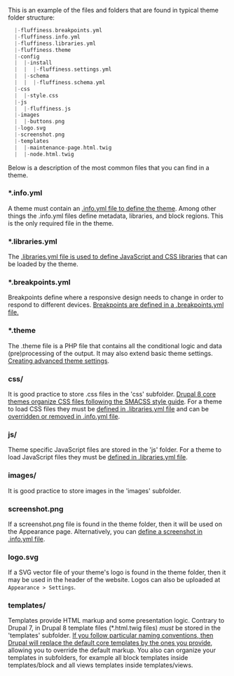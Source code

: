 This is an example of the files and folders that are found in typical theme folder structure:

```php
  |-fluffiness.breakpoints.yml
  |-fluffiness.info.yml
  |-fluffiness.libraries.yml
  |-fluffiness.theme
  |-config
  |  |-install
  |  |  |-fluffiness.settings.yml
  |  |-schema
  |  |  |-fluffiness.schema.yml
  |-css
  |  |-style.css
  |-js
  |  |-fluffiness.js
  |-images
  |  |-buttons.png
  |-logo.svg
  |-screenshot.png
  |-templates
  |  |-maintenance-page.html.twig
  |  |-node.html.twig

```

Below is a description of the most common files that you can find in a theme.

### \*.info.yml

A theme must contain an [.info.yml file to define the theme](/node/2349827). Among other things the .info.yml files define metadata, libraries, and block regions. This is the only required file in the theme.

### \*.libraries.yml

The [.libraries.yml file is used to define JavaScript and CSS libraries](/theme-guide/8/adding-javascript) that can be loaded by the theme.

### \*.breakpoints.yml

Breakpoints define where a responsive design needs to change in order to respond to different devices. [Breakpoints are defined in a .breakpoints.yml file.](/documentation/modules/breakpoint)

### \*.theme

The .theme file is a PHP file that contains all the conditional logic and data (pre)processing of the output. It may also extend basic theme settings. [Creating advanced theme settings](/node/2623936).

### css/

It is good practice to store .css files in the 'css' subfolder. [Drupal 8 core themes organize CSS files following the SMACSS style guide](/node/1887922). For a theme to load CSS files they must be [defined in .libraries.yml file](/theme-guide/8/adding-javascript) and can be [overridden or removed in .info.yml file](/node/2349827).

### js/

Theme specific JavaScript files are stored in the 'js' folder. For a theme to load JavaScript files they must be [defined in .libraries.yml file](/theme-guide/8/adding-javascript).

### images/

It is good practice to store images in the 'images' subfolder.

### screenshot.png

If a screenshot.png file is found in the theme folder, then it will be used on the Appearance page. Alternatively, you can [define a screenshot in .info.yml file](/node/2349827).

### logo.svg

If a SVG vector file of your theme's logo is found in the theme folder, then it may be used in the header of the website. Logos can also be uploaded at `Appearance > Settings`.

### templates/

Templates provide HTML markup and some presentation logic. Contrary to Drupal 7, in Drupal 8 template files (\*.html.twig files) _must_ be stored in the 'templates' subfolder. [If you follow particular naming conventions, then Drupal will replace the default core templates by the ones you provide](/node/2354645), allowing you to override the default markup. You also can organize your templates in subfolders, for example all block templates inside templates/block and all views templates inside templates/views.